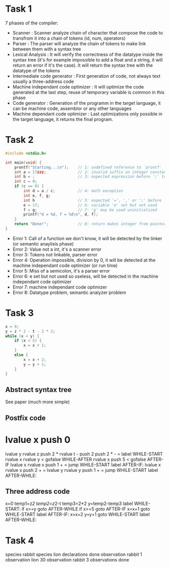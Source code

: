 # Task 1

7 phases of the compiler:

-   Scanner : Scanner analyze chain of character that compose the code to transfrom it into a chain of tokens (id, num, operators)
-   Parser : The parser will analyze the chain of tokens to make link between them with a syntax tree
-   Lexical Analysis : It will verify the correctness of the datatype inside the syntax tree (it's for example impossible to add a float and a string, it will return an error if it's the case). It will return the syntax tree with the datatype of the tokens
-   Intermediate code generator : First generation of code, not always text usually a three-address code
-   Machine independant code optimizer : It will optimize the code generated at the last step, reuse of temporary variable is common in this phase
-   Code generator : Generation of the programm in the target language, it can be machine code, assemblor or any other languages
-   Machine dependant code optimizer : Last optimizations only possible in the target language, it returns the final program.

# Task 2

```C
#include <stdio.h>

int main(void) {
    prontf("Starting...\n");    // 1: undefined reference to `prontf'
    int a = 17zzz;              // 2: invalid suffix on integer constant
    int b = ;                   // 3: expected expression before ';' token
    int c = 0;
    if (c == 0) {
        int d = a / c;          // 4: math exception
        int e, f, g;
        int h                   // 5: expected '=', ',' or ';' before 'e'
        e = 17;                 // 6: variable 'e' set but not used
        f = g;                  // 7: 'g' may be used uninitialized
        printf("d = %d, f = %d\n", d, f);
    }
    return "Done!";             // 8: return makes integer from pointer
}
```

-   Error 1: Call of a function we don't know, it will be detected by the linker (or semantic anaylisis phase)
-   Error 2: Value not a int, it's a scanner error
-   Error 3: Tokens not linkable, parser error
-   Error 4: Operation impossible, division by 0, it will be detected at the machine independant code optimizer (or run time)
-   Error 5: Miss of a semicolon, it's a parser error
-   Error 6: e set but not used so useless, will be detected in the machine independant code optimizer
-   Error 7: machine independant code optimizer
-   Error 8: Datatype problem, semantic analyzer problem

# Task 3

```C
x = 0;
y = z * 2 - t - 2 * 2;
while (x < y) {
    if (x < 5) {
        x = x + 1;
    }
    else {
        x = x + 2;
        y = y + 1;
    }
}
```

## Abstract syntax tree

See paper (much more simple)

## Postfix code

lvalue x
push 0
=
lvalue y
rvalue z
push 2 \*
rvalue t
\-
push 2
push 2 \*
\-
\=
label WHILE-START
rvalue x
rvalue y
\<
gofalse WHILE-AFTER
rvalue x
push 5
\<
gofalse AFTER-IF
lvalue x
rvalue x
push 1
\+
\=
jump WHILE-START
label AFTER-IF:
lvalue x
rvalue x
push 2
\+
\=
lvalue y
rvalue y
push 1
\+
\=
jump WHILE-START
label AFTER-WHILE:

## Three address code

x=0
temp1=z*2
temp2=z*2-t
temp3=2\*2
y=temp2-temp3
label WHILE-START:
if x>=y goto AFTER-WHILE
if x>=5 goto AFTER-IF
x=x+1
goto WHILE-START
label AFTER-IF:
x=x+2
y=y+1
goto WHILE-START
label AFTER-WHILE:

# Task 4

species rabbit
species lion
declarations done
observation rabbit 1
observation lion 30
observation rabbit 3
observations done
